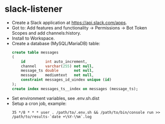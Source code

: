 # slack-listener

- Create a Slack application at https://api.slack.com/apps.
- Got to: Add features and functionality -> Permissions -> Bot Token Scopes and add channels:history.
- Install to Workspace.
- Create a database (MySQL/MariaDB) table:
    ```sql
    create table messages
    (
        id         int auto_increment,
        channel    varchar(255) not null,
        message_ts double       not null,
        message    mediumtext   not null,
        constraint messages_id_uindex unique (id)
    );
    create index messages_ts__index on messages (message_ts);
    ```
- Set environment variables, see .env.sh.dist
- Setup a cron job, example:
    ```
    35 */8 * * * user . /path/to/.env.sh && /path/to/bin/console run >> /path/to/results-`date +\%Y-\%m`.log
    ```
